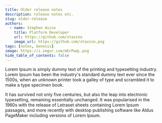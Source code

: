 ```yaml
---
title: Older release notes
description: release notes etc.
slug: older-release
authors:
  - name: Stephen Avino
    title: Platform Developer
    url: https://github.com/stavino
    image_url: https://github.com/stavino.png
tags: [notes, Genesis]
image: https://i.imgur.com/mErPwqL.png
hide_table_of_contents: false
---
```

Lorem Ipsum is simply dummy text of the printing and typesetting industry. Lorem Ipsum has been the industry's standard dummy text ever since the 1500s, when an unknown printer took a galley of type and scrambled it to make a type specimen book. 

It has survived not only five centuries, but also the leap into electronic typesetting, remaining essentially unchanged. It was popularised in the 1960s with the release of Letraset sheets containing Lorem Ipsum passages, and more recently with desktop publishing software like Aldus PageMaker including versions of Lorem Ipsum.
